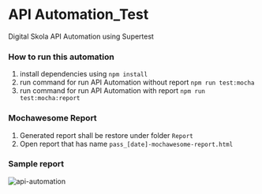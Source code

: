 # API Automation_Test

Digital Skola API Automation using Supertest

### How to run this automation

1. install dependencies using
   `npm install`
2. run command for run API Automation without report
   `npm run test:mocha`
3. run command for run API Automation with report
   `npm run test:mocha:report`

### Mochawesome Report

1. Generated report shall be restore under folder `Report`
2. Open report that has name `pass_[date]-mochawesome-report.html`

### Sample report
![api-automation](https://github.com/kdaydw/API-Automation/assets/160764367/cc8b170b-c9c9-4f35-9087-ffb7049e8cb2)

